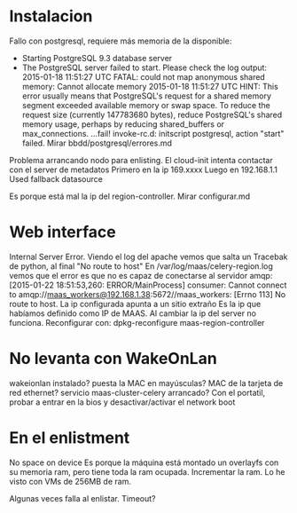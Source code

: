 # Instalacion

Fallo con postgresql, requiere más memoria de la disponible:
 * Starting PostgreSQL 9.3 database server
 * The PostgreSQL server failed to start. Please check the log output:
2015-01-18 11:51:27 UTC FATAL:  could not map anonymous shared memory: Cannot allocate memory
2015-01-18 11:51:27 UTC HINT:  This error usually means that PostgreSQL's request for a shared memory segment exceeded available memory or swap space. To reduce the request size (currently 147783680 bytes), reduce PostgreSQL's shared memory usage, perhaps by reducing shared_buffers or max_connections.
   ...fail!
invoke-rc.d: initscript postgresql, action "start" failed.
Mirar bbdd/postgresql/errores.md



Problema arrancando nodo para enlisting.
El cloud-init intenta contactar con el server de metadatos
Primero en la ip 169.xxxx
Luego en 192.168.1.1
Used fallback datasource

Es porque está mal la ip del region-controller. Mirar configurar.md



# Web interface

Internal Server Error.
Viendo el log del apache vemos que salta un Tracebak de python, al final "No route to host"
En /var/log/maas/celery-region.log vemos que el error es que no es capaz de conectarse al servidor amqp:
[2015-01-22 18:51:53,260: ERROR/MainProcess] consumer: Cannot connect to amqp://maas_workers@192.168.1.38:5672//maas_workers: [Errno 113] No route to host.
La ip configurada apunta a un sitio extraño
Es la ip que habíamos definido como IP de MAAS. Al cambiar la ip del server no funciona.
Reconfigurar con: dpkg-reconfigure maas-region-controller



# No levanta con WakeOnLan

wakeionlan instalado?
puesta la MAC en mayúsculas?
MAC de la tarjeta de red ethernet?
servicio maas-cluster-celery arrancado?
Con el portatil, probar a entrar en la bios y desactivar/activar el network boot



# En el enlistment
No space on device
Es porque la máquina está montado un overlayfs con su memoria ram, pero tiene toda la ram ocupada. Incrementar la ram.
Lo he visto con VMs de 256MB de ram.


Algunas veces falla al enlistar. Timeout?


